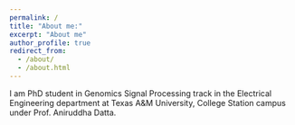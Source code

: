 ```yaml
---
permalink: /
title: "About me:"
excerpt: "About me"
author_profile: true
redirect_from: 
  - /about/
  - /about.html
---
```





I am PhD student in Genomics Signal Processing track in the Electrical Engineering department at Texas A&M University, College Station campus under Prof. Aniruddha Datta.
